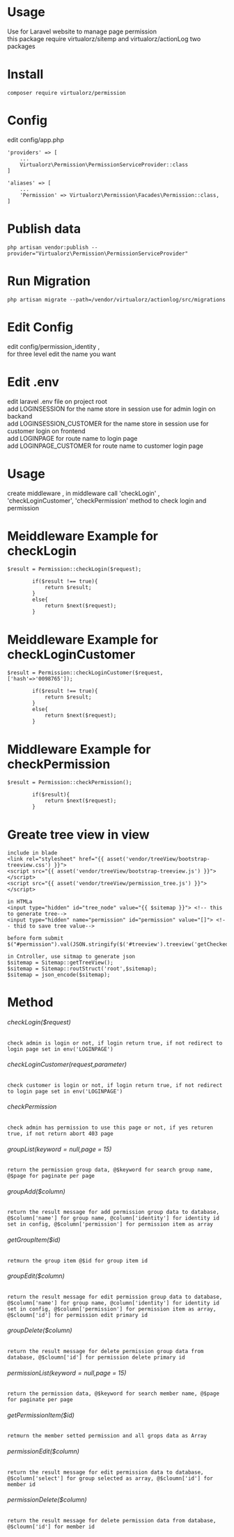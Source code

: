 # Usage
Use for Laravel website to manage page permission <br />
this package require virtualorz/sitemp and virtualorz/actionLog two packages

# Install
    composer require virtualorz/permission
    
# Config
edit config/app.php
    
    'providers' => [
        ...
        Virtualorz\Permission\PermissionServiceProvider::class
    ]
    
    'aliases' => [
        ...
        'Permission' => Virtualorz\Permission\Facades\Permission::class,
    ]
    
# Publish data
    php artisan vendor:publish --provider="Virtualorz\Permission\PermissionServiceProvider"

# Run Migration
    php artisan migrate --path=/vendor/virtualorz/actionlog/src/migrations

# Edit Config
edit config/permission_identity , <br />
for three level edit the name you want

# Edit .env
edit laravel .env file on project root <br />
add LOGINSESSION for the name store in session use for admin login on backand <br />
add LOGINSESSION_CUSTOMER for the name store in session use for customer login on frontend<br />
add LOGINPAGE for route name to login page <br />
add LOGINPAGE_CUSTOMER for route name to customer login page <br />
 
# Usage
create middleware , in middleware call 'checkLogin' , 'checkLoginCustomer', 'checkPermission' method to check login and permission <br />

# Meiddleware Example for checkLogin
    $result = Permission::checkLogin($request);
    
            if($result !== true){
                return $result;
            }
            else{
                return $next($request);
            }
            
# Meiddleware Example for checkLoginCustomer
    $result = Permission::checkLoginCustomer($request,['hash'=>'0098765']);
    
            if($result !== true){
                return $result;
            }
            else{
                return $next($request);
            }

# Middleware Example for checkPermission
    $result = Permission::checkPermission();
    
            if($result){
                return $next($request);
            }

# Greate tree view in view
    include in blade
    <link rel="stylesheet" href="{{ asset('vendor/treeView/bootstrap-treeview.css') }}">
    <script src="{{ asset('vendor/treeView/bootstrap-treeview.js') }}"></script>
    <script src="{{ asset('vendor/treeView/permission_tree.js') }}"></script>
    
    in HTMLa
    <input type="hidden" id="tree_node" value="{{ $sitemap }}"> <!-- this to generate tree-->
    <input type="hidden" name="permission" id="permission" value="[]"> <!-- thid to save tree value-->
    
    before form submit
    $("#permission").val(JSON.stringify($('#treeview').treeview('getChecked')));
    
    in Cntroller, use sitmap to generate json
    $sitemap = Sitemap::getTreeView();
    $sitemap = Sitemap::routStruct('root',$sitemap);
    $sitemap = json_encode($sitemap);


# Method

###### checkLogin($request)
`check admin is login or not, if login return true, if not redirect to login page set in env('LOGINPAGE')`

###### checkLoginCustomer($request,$parameter)
`check customer is login or not, if login return true, if not redirect to login page set in env('LOGINPAGE')`

###### checkPermission
`check admin has permission to use this page or not, if yes returen true, if not return abort 403 page`

###### groupList($keyword = null,$page = 15)
`return the permission group data, @$keyword for search group name, @$page for paginate per page`

###### groupAdd($column)
`return the result message for add permission group data to database, @$column['name'] for group name, @column['identity'] for identity id set in config, @$column['permission'] for permission item as array`

###### getGroupItem($id)
`retmurn the group item @$id for group item id`

###### groupEdit($column)
`return the result message for edit permission group data to database, @$column['name'] for group name, @column['identity'] for identity id set in config, @$column['permission'] for permission item as array, @$cloumn['id'] for permission edit primary id`

###### groupDelete($column)
`return the result message for delete permission group data from database, @$cloumn['id'] for permission delete primary id`

###### permissionList($keyword = null,$page = 15)
`return the permission data, @$keyword for search member name, @$page for paginate per page`

###### getPermissionItem($id)
`retmurn the member setted permission and all grops data as Array`

###### permissionEdit($column)
`return the result message for edit permission data to database, @$column['select'] for group selected as array, @$cloumn['id'] for member id`

###### permissionDelete($column)
`return the result message for delete permission data from database, @$cloumn['id'] for member id`
